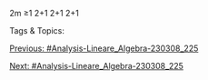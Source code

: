 2m
≥1
2+1
2+1
2+1

   Tags & Topics:
   

[Previous: #Analysis-Lineare_Algebra-230308_225](Analysis-Lineare_Algebra-230308_225.md)

[Next: #Analysis-Lineare_Algebra-230308_225](Analysis-Lineare_Algebra-230308_225.md)